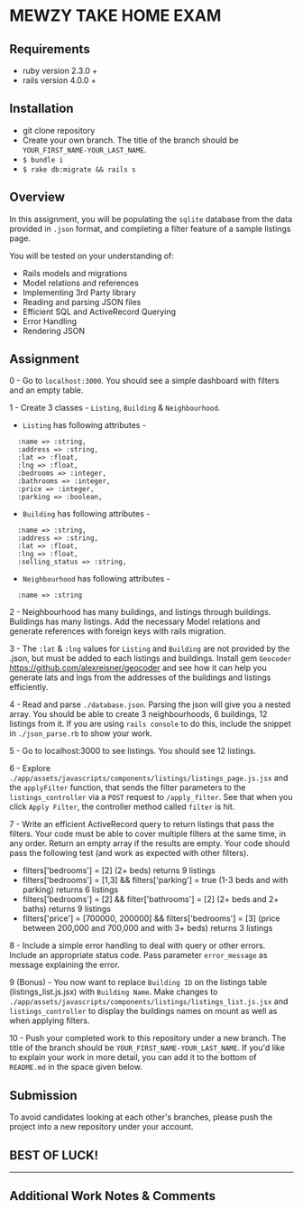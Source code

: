 # MEWZY TAKE HOME EXAM

## Requirements

- ruby version 2.3.0 +
- rails version 4.0.0 +

## Installation

- git clone repository
- Create your own branch. The title of the branch should be `YOUR_FIRST_NAME-YOUR_LAST_NAME`.
- `$ bundle i`
- `$ rake db:migrate && rails s`

## Overview

In this assignment, you will be populating the `sqlite` database from the data provided in `.json` format, and completing a filter feature of a sample listings page.

You will be tested on your understanding of:

- Rails models and migrations
- Model relations and references
- Implementing 3rd Party library
- Reading and parsing JSON files
- Efficient SQL and ActiveRecord Querying
- Error Handling
- Rendering JSON

## Assignment

0 - Go to `localhost:3000`. You should see a simple dashboard with filters and an empty table.

1 - Create 3 classes - `Listing`, `Building` & `Neighbourhood`.

  - `Listing` has following attributes -

  ```
    :name => :string,
    :address => :string,
    :lat => :float,
    :lng => :float,
    :bedrooms => :integer,
    :bathrooms => :integer,
    :price => :integer,
    :parking => :boolean,
  ```

  - `Building` has following attributes -

  ```
    :name => :string,
    :address => :string,
    :lat => :float,
    :lng => :float,
    :selling_status => :string,
  ```

  - `Neighbourhood` has following attributes -

  ```
    :name => :string
  ```

2 - Neighbourhood has many buildings, and listings through buildings. Buildings has many listings. Add the necessary Model relations and generate references with foreign keys with rails migration.

3 - The `:lat` & `:lng` values for `Listing` and `Building` are not provided by the .json, but must be added to each listings and buildings. Install gem `Geocoder` https://github.com/alexreisner/geocoder and see how it can help you generate lats and lngs from the addresses of the buildings and listings efficiently.

4 - Read and parse `./database.json`. Parsing the json will give you a nested array. You should be able to create 3 neighbourhoods, 6 buildings, 12 listings from it. If you are using `rails console` to do this, include the snippet in `./json_parse.rb` to show your work.

5 - Go to localhost:3000 to see listings. You should see 12 listings.

6 - Explore `./app/assets/javascripts/components/listings/listings_page.js.jsx` and the `applyFilter` function, that sends the filter parameters to the `listings_controller` via a `POST` request to `/apply_filter`. See that when you click `Apply Filter`, the controller method called `filter` is hit.

7 - Write an efficient ActiveRecord query to return listings that pass the filters. Your code must be able to cover multiple filters at the same time, in any order. Return an empty array if the results are empty. Your code should pass the following test (and work as expected with other filters).

* filters['bedrooms'] = [2] (2+ beds) returns 9 listings
* filters['bedrooms'] = [1,3] && filters['parking'] = true (1-3 beds and with parking) returns 6 listings
* filters['bedrooms'] = [2] && filter['bathrooms'] = [2] (2+ beds and 2+ baths) returns 9 listings
* filters['price'] = [700000, 200000] && filters['bedrooms'] = [3] (price between 200,000 and 700,000 and with 3+ beds) returns 3 listings

8 - Include a simple error handling to deal with query or other errors. Include an appropriate status code. Pass parameter `error_message` as message explaining the error.

9 (Bonus) - You now want to replace `Building ID` on the listings table (listings_list.js.jsx) with `Building Name`. Make changes to `./app/assets/javascripts/components/listings/listings_list.js.jsx` and `listings_controller` to display the buildings names on mount as well as when applying filters.

10 - Push your completed work to this repository under a new branch. The title of the branch should be `YOUR_FIRST_NAME-YOUR_LAST_NAME`. If you'd like to explain your work in more detail, you can add it to the bottom of `README.md` in the space given below.

## Submission

To avoid candidates looking at each other's branches, please push the project into a new repository under your account.

## BEST OF LUCK!

***

## Additional Work Notes & Comments
